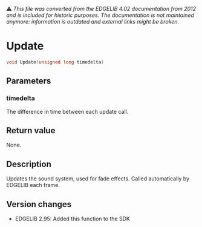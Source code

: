 :warning: _This file was converted from the EDGELIB 4.02 documentation from 2012 and is included for historic purposes. The documentation is not maintained anymore: information is outdated and external links might be broken._

# Update


```c++
void Update(unsigned long timedelta)
```

## Parameters
### timedelta
The difference in time between each update call.

## Return value
None.

## Description
Updates the sound system, used for fade effects. Called automatically by EDGELIB each frame.

## Version changes
- EDGELIB 2.95: Added this function to the SDK

